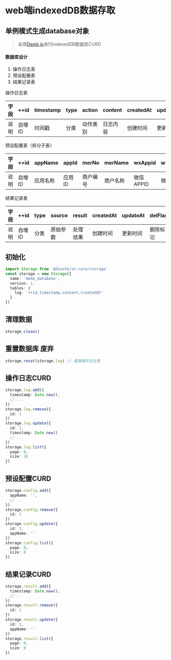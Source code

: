 # web端indexedDB数据存取

## 单例模式生成database对象

> 采用[Dexie.js](https://github.com/dfahlander/Dexie.js)进行indexedDB数据库CURD

#### 数据库设计

1. 操作日志表
2. 预设配置表
3. 结果记录表

操作日志表

| 字段 | ++id   | timestamp | type | action   | content  | createdAt | updatedAt | delFlag  |
| ---- | ------ | --------- | ---- | -------- | -------- | --------- | --------- | -------- |
| 说明 | 自增ID | 时间戳    | 分类 | 动作类别 | 日志内容 | 创建时间  | 更新时间  | 删除标记 |

预设配置表（拆分子表）

| 字段 | ++id   | appName  | appId  | merNo    | merName  | wxAppid   | wxComponentId | createdAt | updatedAt | delFlag  |
| ---- | ------ | -------- | ------ | -------- | -------- | --------- | ------------- | --------- | --------- | -------- |
| 说明 | 自增ID | 应用名称 | 应用ID | 商户编号 | 商户名称 | 微信APPID | 微信三方ID    | 创建时间  | 更新时间  | 删除标记 |

结果记录表

| 字段 | ++id   | type | source   | result   | createdAt | updateAt | delFlag  |
| ---- | ------ | ---- | -------- | -------- | --------- | -------- | -------- |
| 说明 | 自增ID | 分类 | 原始参数 | 处理结果 | 创建时间  | 更新时间 | 删除标记 |


## 初始化

```ts
import Storage from '@dinofe/xt-core/storage'
const storage = new Storage({
  name: 'demo_database',
  version: 1,
  tables: {
    log: '++id,timestamp,content,createdAt'
  }
})
```

## 清理数据

```ts
storage.clean()
```

## 重置数据库  废弃

```ts
storage.reset(storage.log) // 重置操作日志表
```

## 操作日志CURD

```ts
storage.log.add({
  timestamp: Date.now(),
  // ...
})
storage.log.remove({
  id: 1
})
storage.log.update({
  id: 1,
  timestamp: Date.now()
  // ...
})
storage.log.list({
  page: 0,
  size: 10
})
```

## 预设配置CURD

```ts
storage.config.add({
  appName: '',
  // ..
})
storage.config.remove({
  id: 1
})
storage.config.update({
  id: 1,
  appName: ''
})
storage.config.list({
  page: 0,
  size: 0
})
```

## 结果记录CURD

```ts
storage.result.add({
  timestamp: Date.now(),
  // ..
})
storage.result.remove({
  id: 1
})
storage.result.update({
  id: 1,
  appName: ''
})
storage.result.list({
  page: 0,
  size: 0
})
```
